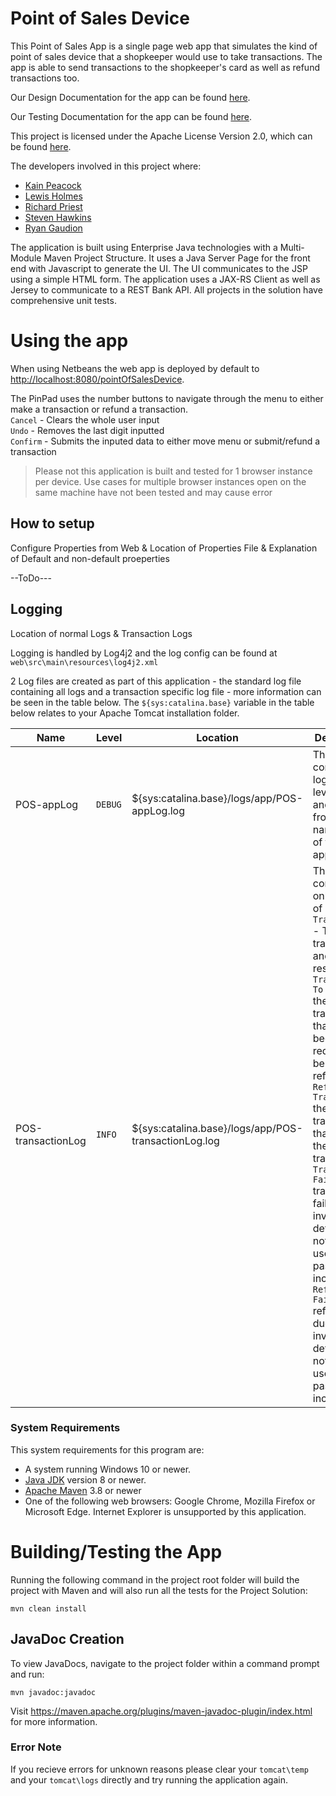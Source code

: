 
# Point of Sales Device
This Point of Sales App is a single page web app that simulates the kind of point of sales device that a shopkeeper would use to take transactions. The app is able to send transactions to the shopkeeper's card as well as refund transactions too.

Our Design Documentation for the app can be found [here](https://github.com/RyanGaudion/COM528-Assignment1/blob/dev/documentation/designDoc.md).

Our Testing Documentation for the app can be found [here](https://github.com/RyanGaudion/COM528-Assignment1/blob/dev/documentation/testDoc.md).

This project is licensed under the Apache License Version 2.0, which can be found [here](https://github.com/RyanGaudion/COM528-Assignment1/blob/dev/LICENSE).

The developers involved in this project where:
- [Kain Peacock](https://github.com/kvpeacock)
- [Lewis Holmes](https://github.com/lewis-holmes-98)
- [Richard Priest](https://github.com/RPriestUK)
- [Steven Hawkins](https://github.com/5hawks48)
- [Ryan Gaudion](https://github.com/RyanGaudion)

The application is built using Enterprise Java technologies with a Multi-Module Maven Project Structure. It uses a Java Server Page for the front end with Javascript to generate the UI. The UI communicates to the JSP using a simple HTML form. The application uses a JAX-RS Client as well as Jersey to communicate to a REST Bank API. All projects in the solution have comprehensive unit tests. 

# Using the app
When using Netbeans the web app is deployed by default to [http://localhost:8080/pointOfSalesDevice](http://localhost:8080/pointOfSalesDevice).

The PinPad uses the number buttons to navigate through the menu to either make a transaction or refund a transaction.  
`Cancel` - Clears the whole user input  
`Undo` - Removes the last digit inputted  
`Confirm` - Submits the inputed data to either move menu or submit/refund a transaction  

> Please not this application is built and tested for 1 browser instance per device. Use cases for multiple browser instances open on the same machine have not been tested and may cause error

## How to setup

Configure Properties from Web & Location of Properties File & Explanation of Default and non-default proeperties  

--ToDo---

## Logging
Location of normal Logs & Transaction Logs

Logging is handled by Log4j2 and the log config can be found at `web\src\main\resources\log4j2.xml`

2 Log files are created as part of this application - the standard log file containing all logs and a transaction specific log file - more information can be seen in the table below. The `${sys:catalina.base}` variable in the table below relates to your Apache Tomcat installation folder.

| Name      | Level | Location | Description |
| ----------- | ----------- |----------- | ----------- |
| POS-appLog      | `DEBUG` | ${sys:catalina.base}/logs/app/POS-appLog.log       | This contains all logs from level Debug and above from all namespaces of the application | 
| POS-transactionLog   | `INFO` | ${sys:catalina.base}/logs/app/POS-transactionLog.log        | This contains only 5 types of logs. `Sent Transaction` - The transaction and it's response. `Transaction To Refund` the transaction that has been requested to be refunded. `Refund Transaction` the new transaction that refunds the previous transaction. `Transaction Failed` transaction failed due to invalid details (card not found or username & password incorrect). `Refund Failed` refund failed due to invalid details (card not found or username & password incorrect). |

### System Requirements
This system requirements for this program are:
- A system running Windows 10 or newer.
- [Java JDK](https://www.oracle.com/java/technologies/downloads/#java8) version 8 or newer.
- [Apache Maven](https://maven.apache.org/install.html) 3.8 or newer
- One of the following web browsers: Google Chrome, Mozilla Firefox or Microsoft Edge. Internet Explorer is unsupported by this application.

# Building/Testing the App
Running the following command in the project root folder will build the project with Maven and will also run all the tests for the Project Solution:

`mvn clean install`

## JavaDoc Creation
To view JavaDocs, navigate to the project folder within a command prompt and run:

`mvn javadoc:javadoc`

Visit https://maven.apache.org/plugins/maven-javadoc-plugin/index.html for more information.

### Error Note

If you recieve errors for unknown reasons please clear your `tomcat\temp` and your `tomcat\logs` directly and try running the application again.

